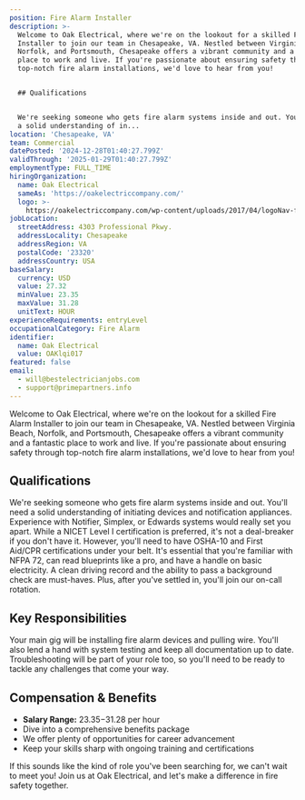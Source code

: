 ```yaml
---
position: Fire Alarm Installer
description: >-
  Welcome to Oak Electrical, where we're on the lookout for a skilled Fire Alarm
  Installer to join our team in Chesapeake, VA. Nestled between Virginia Beach,
  Norfolk, and Portsmouth, Chesapeake offers a vibrant community and a fantastic
  place to work and live. If you're passionate about ensuring safety through
  top-notch fire alarm installations, we'd love to hear from you!


  ## Qualifications


  We're seeking someone who gets fire alarm systems inside and out. You'll need
  a solid understanding of in...
location: 'Chesapeake, VA'
team: Commercial
datePosted: '2024-12-28T01:40:27.799Z'
validThrough: '2025-01-29T01:40:27.799Z'
employmentType: FULL_TIME
hiringOrganization:
  name: Oak Electrical
  sameAs: 'https://oakelectriccompany.com/'
  logo: >-
    https://oakelectriccompany.com/wp-content/uploads/2017/04/logoNav-for-web.png
jobLocation:
  streetAddress: 4303 Professional Pkwy.
  addressLocality: Chesapeake
  addressRegion: VA
  postalCode: '23320'
  addressCountry: USA
baseSalary:
  currency: USD
  value: 27.32
  minValue: 23.35
  maxValue: 31.28
  unitText: HOUR
experienceRequirements: entryLevel
occupationalCategory: Fire Alarm
identifier:
  name: Oak Electrical
  value: OAKlqi017
featured: false
email:
  - will@bestelectricianjobs.com
  - support@primepartners.info
---
```




Welcome to Oak Electrical, where we're on the lookout for a skilled Fire Alarm Installer to join our team in Chesapeake, VA. Nestled between Virginia Beach, Norfolk, and Portsmouth, Chesapeake offers a vibrant community and a fantastic place to work and live. If you're passionate about ensuring safety through top-notch fire alarm installations, we'd love to hear from you!

## Qualifications

We're seeking someone who gets fire alarm systems inside and out. You'll need a solid understanding of initiating devices and notification appliances. Experience with Notifier, Simplex, or Edwards systems would really set you apart. While a NICET Level I certification is preferred, it's not a deal-breaker if you don't have it. However, you'll need to have OSHA-10 and First Aid/CPR certifications under your belt. It's essential that you're familiar with NFPA 72, can read blueprints like a pro, and have a handle on basic electricity. A clean driving record and the ability to pass a background check are must-haves. Plus, after you've settled in, you'll join our on-call rotation.

## Key Responsibilities

Your main gig will be installing fire alarm devices and pulling wire. You'll also lend a hand with system testing and keep all documentation up to date. Troubleshooting will be part of your role too, so you'll need to be ready to tackle any challenges that come your way.

## Compensation & Benefits

- **Salary Range:** $23.35-$31.28 per hour
- Dive into a comprehensive benefits package
- We offer plenty of opportunities for career advancement
- Keep your skills sharp with ongoing training and certifications

If this sounds like the kind of role you've been searching for, we can't wait to meet you! Join us at Oak Electrical, and let's make a difference in fire safety together.
